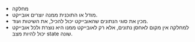 - מחלקה
- מודל או התוכנית ממנה יוצרים אובייקט.
- מכין את סוגי הנתונים שהאובייקט יכול להכיל, את השיטות ועוד.
- למחלקה אין מקום לאחסן נתונים, אלא רק לאובייקט ממנו היא נוצרת ולכל אובייקט יכול להיות מצב state שונה.